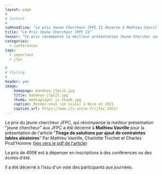 ```yaml
---
layout: page
#
# Content
#
subheadline: "Le prix Jeune Chercheur JFPC 21 décerné à Mathieu Vavrille"
title: "Le Prix Jeune Chercheur JFPC 21"
teaser: "Ce prix récompense la meilleur présentation Jeune Chercher aux JFPC 21"
categories:
  - conferences
tags:
  - important
  - jfpc

#
# Styling
#
header: yes
image:
    homepage: bandeau-jfpc21.jpg
    title: bandeau-jfpc21.jpg
    thumb: mediaplayer_js-thumb.jpg
    caption: Rendez-vous (en visio) à Nice en 2021 
    caption_url: https://www.i3s.unice.fr/jfpc_2021/
---
```


Le prix du jeune chercheur JFPC, qui récompense la meilleur présentation "jeune chercheur" aux JFPC a été  décerné à **Mathieu Vavrille** pour la présentation de l'article 
    "__Tirage de solutions par ajout de contraintes tables aléatoires__"
    Par Mathieu Vavrille, Charlotte Truchet et Charles Prud'Homme ([lien vers le pdf de l'article](https://www.i3s.unice.fr/jfpc_2021/assets/agenda/JFPC_2021_final/JFPC_2021_F4.pdf))

Le prix de 400€ est à dépenser en inscriptions à des conférences ou des écoles d'été.

Il a été décerné à l'issu d'un vote des participants aux journées.

